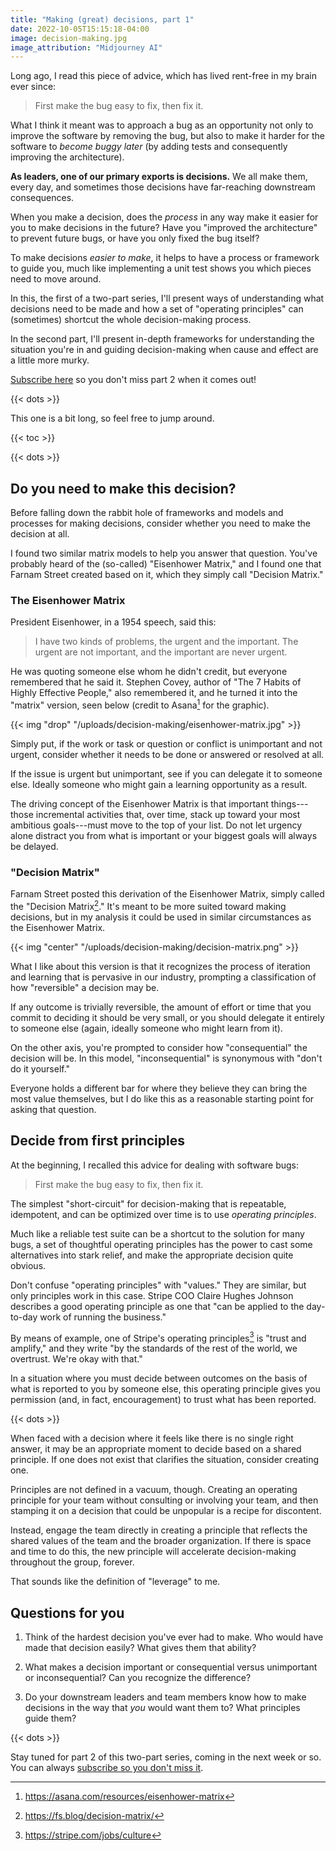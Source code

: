 ```yaml
---
title: "Making (great) decisions, part 1"
date: 2022-10-05T15:15:18-04:00
image: decision-making.jpg
image_attribution: "Midjourney AI"
---
```


Long ago, I read this piece of advice, which has lived rent-free in my brain
ever since:

> First make the bug easy to fix, then fix it.

What I think it meant was to approach a bug as an opportunity not only to
improve the software by removing the bug, but also to make it harder for the
software to *become buggy later* (by adding tests and consequently improving the
architecture).

**As leaders, one of our primary exports is decisions.** We all make them, every
day, and sometimes those decisions have far-reaching downstream consequences.

When you make a decision, does the *process* in any way make it easier for you
to make decisions in the future? Have you "improved the architecture" to prevent
future bugs, or have you only fixed the bug itself?

To make decisions *easier to make*, it helps to have a process or framework to
guide you, much like implementing a unit test shows you which pieces need to
move around.

In this, the first of a two-part series, I'll present ways of understanding what
decisions need to be made and how a set of "operating principles" can
(sometimes) shortcut the whole decision-making process.

In the second part, I'll present in-depth frameworks for understanding the
situation you're in and guiding decision-making when cause and effect are a
little more murky.

[Subscribe here](https://aaronbieber.coach/subscribe) so you don't miss part 2
when it comes out!

<!--more-->

{{< dots >}}

This one is a bit long, so feel free to jump around.

{{< toc >}}

{{< dots >}}

## Do you need to make this decision?

Before falling down the rabbit hole of frameworks and models and processes for
making decisions, consider whether you need to make the decision at all.

I found two similar matrix models to help you answer that question. You've
probably heard of the (so-called) "Eisenhower Matrix," and I found one that
Farnam Street created based on it, which they simply call "Decision Matrix."

### The Eisenhower Matrix

President Eisenhower, in a 1954 speech, said this:

> I have two kinds of problems, the urgent and the important. The urgent are not
> important, and the important are never urgent.

He was quoting someone else whom he didn't credit, but everyone remembered that
he said it. Stephen Covey, author of "The 7 Habits of Highly Effective People,"
also remembered it, and he turned it into the "matrix" version, seen below
(credit to Asana[^1] for the graphic).

{{< img "drop" "/uploads/decision-making/eisenhower-matrix.jpg" >}}

[^1]: https://asana.com/resources/eisenhower-matrix

Simply put, if the work or task or question or conflict is unimportant and not
urgent, consider whether it needs to be done or answered or resolved at all.

If the issue is urgent but unimportant, see if you can delegate it to someone
else. Ideally someone who might gain a learning opportunity as a result.

The driving concept of the Eisenhower Matrix is that important things---those
incremental activities that, over time, stack up toward your most ambitious
goals---must move to the top of your list. Do not let urgency alone distract you
from what is important or your biggest goals will always be delayed.

### "Decision Matrix"

Farnam Street posted this derivation of the Eisenhower Matrix, simply called the
"Decision Matrix[^2]." It's meant to be more suited toward making decisions, but
in my analysis it could be used in similar circumstances as the Eisenhower
Matrix.

{{< img "center" "/uploads/decision-making/decision-matrix.png" >}}

[^2]: https://fs.blog/decision-matrix/

What I like about this version is that it recognizes the process of iteration
and learning that is pervasive in our industry, prompting a classification of
how "reversible" a decision may be.

If any outcome is trivially reversible, the amount of effort or time that you
commit to deciding it should be very small, or you should delegate it entirely
to someone else (again, ideally someone who might learn from it).

On the other axis, you're prompted to consider how "consequential" the decision
will be. In this model, "inconsequential" is synonymous with "don't do it
yourself."

Everyone holds a different bar for where they believe they can bring the most
value themselves, but I do like this as a reasonable starting point for asking
that question.

## Decide from first principles

At the beginning, I recalled this advice for dealing with software bugs:

> First make the bug easy to fix, then fix it.

The simplest "short-circuit" for decision-making that is repeatable, idempotent,
and can be optimized over time is to use *operating principles*.

Much like a reliable test suite can be a shortcut to the solution for many bugs,
a set of thoughtful operating principles has the power to cast some alternatives
into stark relief, and make the appropriate decision quite obvious.

Don't confuse "operating principles" with "values." They are similar, but only
principles work in this case. Stripe COO Claire Hughes Johnson describes a good
operating principle as one that "can be applied to the day-to-day work of
running the business."

By means of example, one of Stripe's operating principles[^3] is "trust and
amplify," and they write "by the standards of the rest of the world, we
overtrust. We're okay with that."

[^3]: https://stripe.com/jobs/culture

In a situation where you must decide between outcomes on the basis of what is
reported to you by someone else, this operating principle gives you permission
(and, in fact, encouragement) to trust what has been reported.

{{< dots >}}

When faced with a decision where it feels like there is no single right answer,
it may be an appropriate moment to decide based on a shared principle. If one
does not exist that clarifies the situation, consider creating one.

Principles are not defined in a vacuum, though. Creating an operating principle
for your team without consulting or involving your team, and then stamping it on
a decision that could be unpopular is a recipe for discontent.

Instead, engage the team directly in creating a principle that reflects the
shared values of the team and the broader organization. If there is space and
time to do this, the new principle will accelerate decision-making throughout
the group, forever.

That sounds like the definition of "leverage" to me.

## Questions for you

1. Think of the hardest decision you've ever had to make. Who would have made
   that decision easily? What gives them that ability?

2. What makes a decision important or consequential versus unimportant or
   inconsequential? Can you recognize the difference?
   
3. Do your downstream leaders and team members know how to make decisions in the
   way that *you* would want them to? What principles guide them?

{{< dots >}}

Stay tuned for part 2 of this two-part series, coming in the next week or
so. You can always [subscribe so you don't miss it](https://aaronbieber.coach/subscribe).
